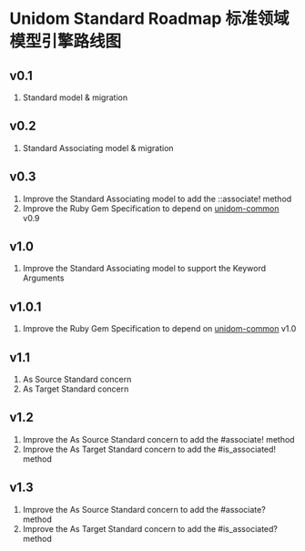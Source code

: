 # Unidom Standard Roadmap 标准领域模型引擎路线图

## v0.1
1. Standard model & migration

## v0.2
1. Standard Associating model & migration

## v0.3
1. Improve the Standard Associating model to add the ::associate! method
2. Improve the Ruby Gem Specification to depend on [unidom-common](https://github.com/topbitdu/unidom-common) v0.9

## v1.0
1. Improve the Standard Associating model to support the Keyword Arguments

## v1.0.1
1. Improve the Ruby Gem Specification to depend on [unidom-common](https://github.com/topbitdu/unidom-common) v1.0

## v1.1
1. As Source Standard concern
2. As Target Standard concern

## v1.2
1. Improve the As Source Standard concern to add the #associate! method
2. Improve the As Target Standard concern to add the #is_associated! method

## v1.3
1. Improve the As Source Standard concern to add the #associate? method
2. Improve the As Target Standard concern to add the #is_associated? method
